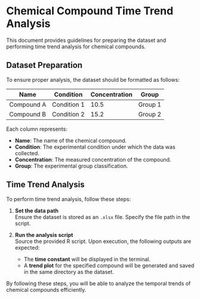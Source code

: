 # Chemical Compound Time Trend Analysis

This document provides guidelines for preparing the dataset and performing time trend analysis for chemical compounds.


## Dataset Preparation

To ensure proper analysis, the dataset should be formatted as follows:

| Name  | Condition | Concentration | Group |
|-------|----------|--------------|-------|
| Compound A | Condition 1 | 10.5 | Group 1 |
| Compound B | Condition 2 | 15.2 | Group 2 |

Each column represents:
- **Name**: The name of the chemical compound.
- **Condition**: The experimental condition under which the data was collected.
- **Concentration**: The measured concentration of the compound.
- **Group**: The experimental group classification.

## Time Trend Analysis

To perform time trend analysis, follow these steps:

1. **Set the data path**  
   Ensure the dataset is stored as an `.xlsx` file. Specify the file path in the script.

2. **Run the analysis script**  
   Source the provided R script. Upon execution, the following outputs are expected:
   - The **time constant** will be displayed in the terminal.
   - A **trend plot** for the specified compound will be generated and saved in the same directory as the dataset.

By following these steps, you will be able to analyze the temporal trends of chemical compounds efficiently.
